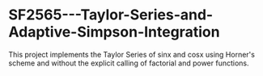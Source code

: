 # SF2565---Taylor-Series-and-Adaptive-Simpson-Integration
This project implements the Taylor Series of sinx and cosx using Horner's scheme and without the explicit calling of factorial and power functions.
